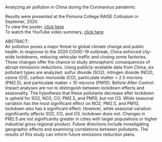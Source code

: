 Analyzing air pollution in China during the Coronavirus pandemic

Results were presented at the Pomona College RAISE Colloqium in Septemer, 2020. \
To view the poster, [click here](https://drive.google.com/file/d/1jLDNWst5kL7mUrBtb894RayMUtfWhHWA/view?usp=sharing) \
To watch the YouTube video summary, [click here](https://youtu.be/xyhFngz03XA)

ABSTRACT: \
Air pollution poses a major threat to global climate change and public health. In response to the 2020 COVID-19 outbreak, China enforced city-wide lockdowns, reducing vehicular traffic and closing some factories. These changes offer the chance to study atmospheric consequences of abrupt emissions reductions. Using publicly-available data from China, six pollutant types are analyzed: sulfur dioxide (SO2), nitrogen dioxide (NO2), ozone (O3), carbon monoxide (CO), particulate matter < 2.5 microns (PM2.5), and particulate matter < 10 microns (PM10). Before-After Control-Impact analyses are run to distinguish between lockdown effects and seasonality. The hypothesis that these pollutants decrease after lockdown is upheld for SO2, NO2, CO, PM2.5, and PM10, but not O3. While seasonal variation has the most significant effect on NO2, PM2.5, and PM10, lockdown also has a significant effect. However, while seasonal variation significantly affects SO2, CO, and O3, lockdown does not. Changes in PM2.5 are not significantly greater in cities with larger populations or higher industrial gross regional product. Future directions include investigating geographic effects and examining correlations between pollutants. The results of this study can inform future emissions reduction plans.
